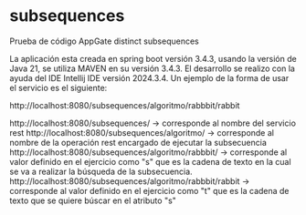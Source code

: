# subsequences
Prueba de código AppGate distinct subsequences

La aplicación esta creada en spring boot versión 3.4.3, usando la versión de Java 21, se utiliza MAVEN en su versión 3.4.3.
El desarrollo se realizo con la ayuda del IDE Intellij IDE versión 2024.3.4.
Un ejemplo de la forma de usar el servicio es el siguiente:

http://localhost:8080/subsequences/algoritmo/rabbbit/rabbit

http://localhost:8080/subsequences/ -> corresponde al nombre del servicio rest
http://localhost:8080/subsequences/algoritmo/ -> corresponde al nombre de la operación rest encargado de ejecutar la subsecuencia
http://localhost:8080/subsequences/algoritmo/rabbbit/ -> corresponde al valor definido en el ejercicio como "s" que es la cadena de texto en la cual se va a realizar la búsqueda de la subsecuencia.
http://localhost:8080/subsequences/algoritmo/rabbbit/rabbit -> corresponde al valor definido en el ejercicio como "t" que es la cadena de texto que se quiere búscar en el atributo "s"
